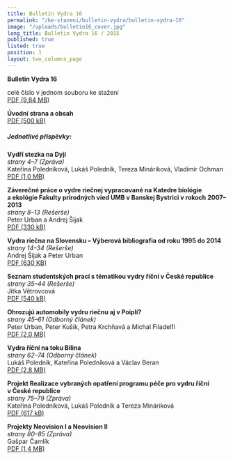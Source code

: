 ```yaml
---
title: Bulletin Vydra 16
permalink: "/ke-stazeni/bulletin-vydra/bulletin-vydra-16"
image: "/uploads/bulletin16_cover.jpg"
long_title: Bulletin Vydra 16 / 2015
published: true
listed: true
position: 1
layout: two_columns_page
---
```

**Bulletin Vydra 16**

celé číslo v jednom souboru ke stažení  
[PDF (9,84 MB)](/uploads/bulletin_vydra_16.pdf)

**Úvodní strana a obsah**  
[PDF (500 kB)](/uploads/1_cover.pdf)

##### Jednotlivé příspěvky:

**Vydří stezka na Dyji**  
*strany 4–7 (Zpráva)*  
Kateřina Poledníková, Lukáš Poledník, Tereza Mináriková, Vladimír
Ochman  
[PDF (1,0 MB)](/uploads/2_Polednikova_etal_4_7.pdf)

**Záverečné práce o vydre riečnej vypracované na Katedre biológie
a ekológie Fakulty prírodných vied UMB v Banskej Bystrici v rokoch
2007–2013**  
*strany 8–13 (Rešerše)*  
Peter Urban a Andrej Šijak  
[PDF (330 kB)](/uploads/3_Urban_Sijak_8_13.pdf)

**Vydra riečna na Slovensku – Výberová bibliografia od roku 1995 do
2014**  
*strany 14–34 (Rešerše)*  
Andrej Šijak a Peter Urban  
[PDF (630 KB)](/uploads/4_Sijak_Urban_14_34.pdf)

**Seznam studentských prací s tématikou vydry říční v České
republice**  
*strany 35–44 (Rešerše)*  
Jitka Větrovcová  
[PDF (540 kB)](/uploads/4_Sijak_Urban_14_34.pdf)

**Ohrozujú automobily vydru riečnu aj v Poiplí?**  
*strany 45–61 (Odborný článek)*  
Peter Urban, Peter Kušík, Petra Krchňavá a Michal Filadelfi  
[PDF (2,0 MB)](/uploads/6_Urban_etal_45_61.pdf)

**Vydra říční na toku Bílina**  
*strany 62–74 (Odborný článek)*  
Lukáš Poledník, Kateřina Poledníková a Václav Beran  
[PDF (2,8 MB)](/uploads/7_Polednik_etal_62_74.pdf)

**Projekt Realizace vybraných opatření programu péče pro vydru říční
v České republice**  
*strany 75–79 (Zpráva)*  
Kateřina Poledníková, Lukáš Poledník a Tereza Mináriková  
[PDF (617 kB)](/uploads/8_Polednikova_etal_75_79.pdf)

**Projekty Neovision I a Neovision II**  
*strany 80–85 (Zpráva)*  
Gašpar Čamlík  
[PDF (1,4 MB)](/uploads/9_Camlik_80_85.pdf)
